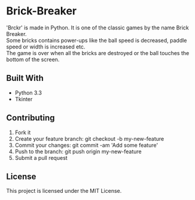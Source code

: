 # Brick-Breaker
'Brckr' is made in Python. It is one of the classic games by the name Brick Breaker. <br>
Some bricks contains power-ups like the ball speed is decreased, paddle speed or width is increased etc.<br>
The game is over when all the bricks are destroyed or the ball touches the bottom of the screen.<br>

## Built With
+ Python 3.3
+ Tkinter

## Contributing
1. Fork it
2. Create your feature branch: git checkout -b my-new-feature
3. Commit your changes: git commit -am 'Add some feature'
4. Push to the branch: git push origin my-new-feature
5. Submit a pull request

## License
This project is licensed under the MIT License.
